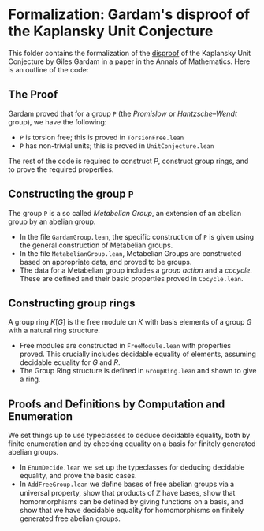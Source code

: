 # Formalization: Gardam's disproof of the Kaplansky Unit Conjecture

This folder contains the formalization of the [disproof](https://arxiv.org/abs/2102.11818) of the Kaplansky Unit Conjecture by Giles Gardam in a paper in the Annals of Mathematics.
Here is an outline of the code:

## The Proof

Gardam proved that for a group `P` (the *Promislow* or *Hantzsche–Wendt* group), we have the following:

* `P` is torsion free; this is proved in `TorsionFree.lean`
* `P` has non-trivial units; this is proved in `UnitConjecture.lean`

The rest of the code is required to construct $P$, construct group rings, and to prove the required properties.

## Constructing the group `P`

The group `P` is a so called _Metabelian Group_, an extension of an abelian group by an abelian group. 

* In the file `GardamGroup.lean`, the specific construction of `P` is given using the general construction of Metabelian groups.
* In the file `MetabelianGroup.lean`, Metabelian Groups are constructed based on appropriate data, and proved to be groups.
* The data for a Metabelian group includes a _group action_ and a _cocycle_. These are defined and their basic properties proved in `Cocycle.lean`.

## Constructing group rings

A group ring $K[G]$ is the free module on $K$ with basis elements of a group $G$ with a natural ring structure.

* Free modules are constructed in `FreeModule.lean` with properties proved. This crucially includes decidable equality of elements, assuming decidable equality for $G$ and $R$.
* The Group Ring structure is defined in `GroupRing.lean` and shown to give a ring.

## Proofs and Definitions by Computation and Enumeration

We set things up to use typeclasses to deduce decidable equality, both by finite enumeration and by checking equality on a basis for finitely generated abelian groups.

* In `EnumDecide.lean` we set up the typeclasses for deducing decidable equality, and prove the basic cases.
* In `AddFreeGroup.lean` we define bases of free abelian groups via a universal property, show that products of $\mathbb{Z}$ have bases, show that homormorphisms can be defined by giving functions on a basis, and show that we have decidable equality for homomorphisms on finitely generated free abelian groups.





